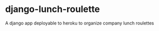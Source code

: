 django-lunch-roulette
=====================

A django app deployable to heroku to organize company lunch roulettes
